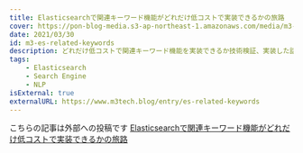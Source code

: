 ```yaml
---
title: Elasticsearchで関連キーワード機能がどれだけ低コストで実装できるかの旅路
cover: https://pon-blog-media.s3-ap-northeast-1.amazonaws.com/media/m3-es-related-keywords.jpeg
date: 2021/03/30
id: m3-es-related-keywords
description: どれだけ低コストで関連キーワード機能を実装できるか技術検証、実装した話
tags:
    - Elasticsearch
    - Search Engine
    - NLP
isExternal: true
externalURL: https://www.m3tech.blog/entry/es-related-keywords
---
```


こちらの記事は外部への投稿です
[Elasticsearchで関連キーワード機能がどれだけ低コストで実装できるかの旅路](https://www.m3tech.blog/entry/es-related-keywords)

